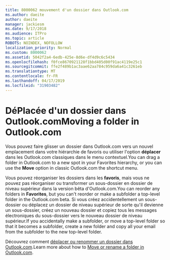 ```yaml
---
title: 8000062 mouvement d'un dossier dans Outlook.com
ms.author: daeite
author: daeite
manager: jackiesm
ms.date: 9/17/2018
ms.audience: ITPro
ms.topic: article
ROBOTS: NOINDEX, NOFOLLOW
localization_priority: Normal
ms.custom: 8000062
ms.assetid: 5042f2a4-6edb-425e-8d6e-df4d9c6c5434
ms.openlocfilehash: f0fce8670921128f1bbd405d00f91ac4119e25c1
ms.sourcegitcommit: ffe2f489b1ac3aae62aa784c959da6a41c3261eb
ms.translationtype: MT
ms.contentlocale: fr-FR
ms.lasthandoff: 04/17/2019
ms.locfileid: "31903482"
---
```

# <a name="moving-a-folder-in-outlookcom"></a><span data-ttu-id="68c5e-102">DéPlacée d'un dossier dans Outlook.com</span><span class="sxs-lookup"><span data-stu-id="68c5e-102">Moving a folder in Outlook.com</span></span>

<span data-ttu-id="68c5e-103">Vous pouvez faire glisser un dossier dans Outlook.com vers un nouvel emplacement dans votre hiérarchie de favoris ou utiliser l'option **déplacer** dans les Outlook.com classiques dans le menu contextuel.</span><span class="sxs-lookup"><span data-stu-id="68c5e-103">You can drag a folder in Outlook.com to a new spot in your Favorites hierarchy, or you can use the **Move** option in classic Outlook.com the shortcut menu.</span></span> 
  
<span data-ttu-id="68c5e-104">Vous pouvez réorganiser les dossiers dans les **favoris**, mais vous ne pouvez pas réorganiser ou transformer un sous-dossier en dossier de niveau supérieur dans la version bêta d'Outlook.com.</span><span class="sxs-lookup"><span data-stu-id="68c5e-104">You can reorder any folders in **Favorites**, but you can't reorder or make a subfolder a top-level folder in the Outlook.com beta.</span></span> <span data-ttu-id="68c5e-105">Si vous créez accidentellement un sous-dossier ou déplacez un dossier de niveau supérieur de sorte qu'il devienne un sous-dossier, créez un nouveau dossier et copiez tous les messages électroniques du sous-dossier vers le nouveau dossier de niveau supérieur.</span><span class="sxs-lookup"><span data-stu-id="68c5e-105">If you accidentally make a subfolder, or move a top-level folder so that it becomes a subfolder, create a new folder and copy all your email from the subfolder to the new top-level folder.</span></span> 
  
<span data-ttu-id="68c5e-106">Découvrez comment [déplacer ou renommer un dossier dans Outlook.com](https://support.office.com/article/c9c66fed-8a7c-426a-afc6-0d46a72080fb).</span><span class="sxs-lookup"><span data-stu-id="68c5e-106">Learn more about how to [Move or rename a folder in Outlook.com](https://support.office.com/article/c9c66fed-8a7c-426a-afc6-0d46a72080fb).</span></span>
  

